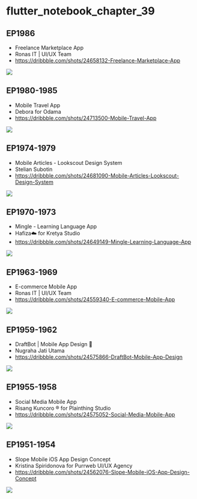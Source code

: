 # flutter_notebook_chapter_39

## EP1986

- Freelance Marketplace App
- Ronas IT | UI/UX Team
- https://dribbble.com/shots/24658132-Freelance-Marketplace-App

<img src="https://cdn.dribbble.com/userupload/15994753/file/original-bf1dfc14e350a4d79d2a03e668345e0c.png?resize=1905x1429"/>

## EP1980-1985

- Mobile Travel App
- Debora for Odama
- https://dribbble.com/shots/24713500-Mobile-Travel-App

<img src="https://cdn.dribbble.com/userupload/16156868/file/original-6280f51d0f1c8deace770d39685c0ed3.png?resize=1905x1429"/>

## EP1974-1979

- Mobile Articles - Lookscout Design System
- Stelian Subotin
- https://dribbble.com/shots/24681090-Mobile-Articles-Lookscout-Design-System

<img src="https://cdn.dribbble.com/userupload/16061305/file/original-dbc99bfd2f090a679324e686d90c9040.png?resize=1905x1429"/>

## EP1970-1973

- Mingle - Learning Language App
- Hafiza☁️ for Kretya Studio
- https://dribbble.com/shots/24649149-Mingle-Learning-Language-App

<img src="https://cdn.dribbble.com/userupload/15969297/file/original-9e7eea10a5307d1d471e01da1c2e0817.png?resize=1905x1429"/>

## EP1963-1969

- E-commerce Mobile App
- Ronas IT | UI/UX Team
- https://dribbble.com/shots/24559340-E-commerce-Mobile-App

<img src="https://cdn.dribbble.com/userupload/15708411/file/original-68258d43526d46ed34744099d908a81e.png?resize=1905x1429"/>

## EP1959-1962

- DraftBot | Mobile App Design 🤖
- Nugraha Jati Utama
- https://dribbble.com/shots/24575866-DraftBot-Mobile-App-Design

<img src="https://cdn.dribbble.com/userupload/15758428/file/original-d32a2813312bdc86c3d6eb05fb2cc6de.png?resize=1905x1429"/>

## EP1955-1958

- Social Media Mobile App
- Risang Kuncoro ® for Plainthing Studio
- https://dribbble.com/shots/24575052-Social-Media-Mobile-App

<img src="https://cdn.dribbble.com/userupload/15756184/file/original-b4eea39f07ee6a3d78ed6cf70664939e.png?resize=1600x1200"/>


## EP1951-1954

- Slope Mobile iOS App Design Concept
- Kristina Spiridonova for Purrweb UI/UX Agency
- https://dribbble.com/shots/24562076-Slope-Mobile-iOS-App-Design-Concept

<img src="https://cdn.dribbble.com/userupload/15716628/file/original-4cacc017dc5a5e1156a6b08882f516ce.png?resize=1905x1429"/>


